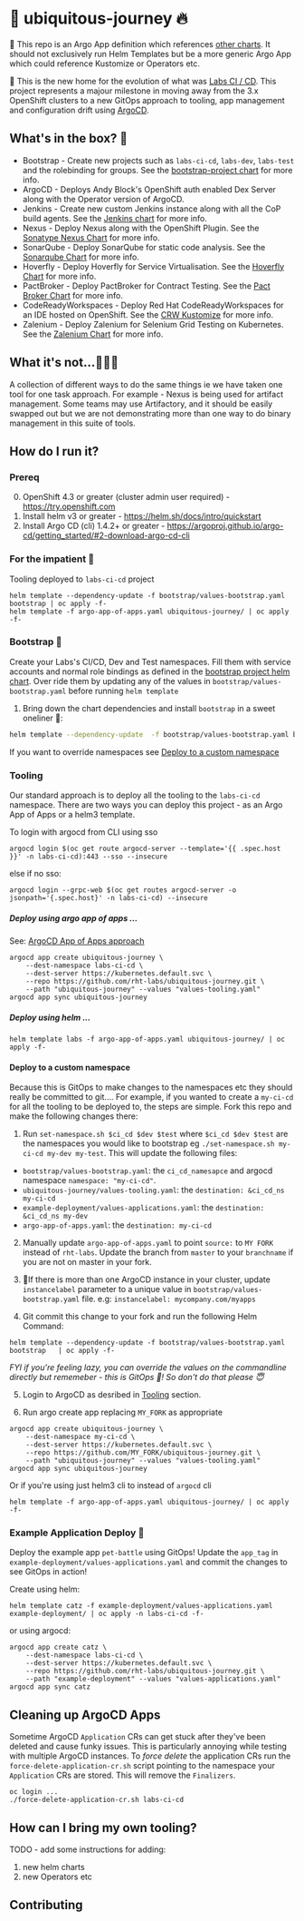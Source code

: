 # 🦄 ubiquitous-journey 🔥 

🧰 This repo is an Argo App definition which references [other charts](https://github.com/rht-labs/charts.git). It should not exclusively run Helm Templates but be a more generic Argo App which could reference Kustomize or Operators etc.

🎨 This is the new home for the evolution of what was [Labs CI / CD](https://github.com/rht-labs/labs-ci-cd.git). This project represents a majour milestone in moving away from the 3.x OpenShift clusters to a new GitOps approach to tooling, app management and configuration drift using [ArgoCD](https://argoproj.github.io/argo-cd/).

## What's in the box? 👨

- Bootstrap - Create new projects such as `labs-ci-cd`, `labs-dev`, `labs-test` and the rolebinding for groups. See the [bootstrap-project chart](https://github.com/rht-labs/helm-charts/tree/master/charts/bootstrap-project) for more info.
- ArgoCD - Deploys Andy Block's OpenShift auth enabled Dex Server along with the Operator version of ArgoCD.
- Jenkins - Create new custom Jenkins instance along with all the CoP build agents. See the [Jenkins chart](https://github.com/rht-labs/helm-charts/tree/master/charts/jenkins) for more info.
- Nexus - Deploy Nexus along with the OpenShift Plugin. See the [Sonatype Nexus Chart](https://github.com/Oteemo/charts/tree/master/charts/sonatype-nexus) for more info.
- SonarQube - Deploy SonarQube for static code analysis. See the [Sonarqube Chart](https://github.com/rht-labs/helm-charts/tree/master/charts/sonarqube) for more info.
- Hoverfly - Deploy Hoverfly for Service Virtualisation. See the [Hoverfly Chart](https://github.com/helm/charts/tree/master/incubator/hoverfly) for more info.
- PactBroker - Deploy PactBroker for Contract Testing. See the [Pact Broker Chart](https://github.com/rht-labs/helm-charts/tree/master/charts/pact-broker) for more info.
- CodeReadyWorkspaces - Deploy Red Hat CodeReadyWorkspaces for an IDE hosted on OpenShift. See the [CRW Kustomize](https://github.com/rht-labs/refactored-adventure) for more info.
- Zalenium - Deploy Zalenium for Selenium Grid Testing on Kubernetes. See the [Zalenium Chart](https://github.com/ckavili/zalenium) for more info.

## What it's not...🤷🏻‍♀️

A collection of different ways to do the same things ie we have taken one tool for one task approach.
For example - Nexus is being used for artifact management. Some teams may use Artifactory, and it should be easily swapped out but we are not demonstrating more than one way to do binary management in this suite of tools.

## How do I run it?

### Prereq 
0. OpenShift 4.3 or greater (cluster admin user required) - https://try.openshift.com
1. Install helm v3 or greater - https://helm.sh/docs/intro/quickstart
2. Install Argo CD (cli) 1.4.2+ or greater - https://argoproj.github.io/argo-cd/getting_started/#2-download-argo-cd-cli

### For the impatient 🤠

Tooling deployed to `labs-ci-cd` project
```
helm template --dependency-update -f bootstrap/values-bootstrap.yaml bootstrap | oc apply -f-
helm template -f argo-app-of-apps.yaml ubiquitous-journey/ | oc apply -f-
```

### Bootstrap 🍻
Create your Labs's CI/CD, Dev and Test namespaces. Fill them with service accounts and normal role bindings as defined in the [bootstrap project helm chart](https://github.com/rht-labs/charts/blob/master/charts/bootstrap-project/values.yaml). Over ride them by updating any of the values in `bootstrap/values-bootstrap.yaml` before running `helm template`

1. Bring down the chart dependencies and install `bootstrap` in a sweet oneliner 🍾:
```bash
helm template --dependency-update  -f bootstrap/values-bootstrap.yaml bootstrap | oc apply -f-
```

If you want to override namespaces see [Deploy to a custom namespace](#deploy-to-a-custom-namespace)

### Tooling
Our standard approach is to deploy all the tooling to the `labs-ci-cd` namespace. There are two ways you can deploy this project - as an Argo App of Apps or a helm3 template. 

To login with argocd from CLI using sso
```
argocd login $(oc get route argocd-server --template='{{ .spec.host }}' -n labs-ci-cd):443 --sso --insecure
```
else if no sso:
```
argocd login --grpc-web $(oc get routes argocd-server -o jsonpath='{.spec.host}' -n labs-ci-cd) --insecure
```

##### Deploy using argo app of apps ...
See: [ArgoCD App of Apps approach](https://argoproj.github.io/argo-cd/operator-manual/declarative-setup/#app-of-apps)

```
argocd app create ubiquitous-journey \
    --dest-namespace labs-ci-cd \
    --dest-server https://kubernetes.default.svc \
    --repo https://github.com/rht-labs/ubiquitous-journey.git \
    --path "ubiquitous-journey" --values "values-tooling.yaml"
argocd app sync ubiquitous-journey
```

##### Deploy using helm ...
```
helm template labs -f argo-app-of-apps.yaml ubiquitous-journey/ | oc apply -f-
```

#### Deploy to a custom namespace
Because this is GitOps to make changes to the namespaces etc they should really be committed to git.... For example, if you wanted to create a `my-ci-cd` for all the tooling to be deployed to, the steps are simple. Fork this repo and make the following changes there:

1. Run `set-namespace.sh $ci_cd $dev $test` where `$ci_cd $dev $test` are the namespaces you would like to bootstrap eg `./set-namespace.sh my-ci-cd my-dev my-test`. This will update the following files: 
* `bootstrap/values-bootstrap.yaml`: the `ci_cd_namesapce` and argocd namespace `namespace: "my-ci-cd"`.
* `ubiquitous-journey/values-tooling.yaml`: the `destination: &ci_cd_ns my-ci-cd`
* `example-deployment/values-applications.yaml`: the `destination: &ci_cd_ns my-dev`
* `argo-app-of-apps.yaml`: the `destination: my-ci-cd`

2. Manually update `argo-app-of-apps.yaml` to point `source:` to `MY FORK` instead of `rht-labs`. Update the branch from `master` to your `branchname` if you are not on master in your fork.

3. 🌈If there is more than one ArgoCD instance in your cluster, update `instancelabel` parameter to a unique value in `bootstrap/values-bootstrap.yaml` file.
e.g: `instancelabel: mycompany.com/myapps`

4. Git commit this change to your fork and run the following Helm Command:
```
helm template --dependency-update -f bootstrap/values-bootstrap.yaml bootstrap   | oc apply -f-
```
_FYI if you're feeling lazy, you can override the values on the commandline directly but rememeber - this is GitOps 🐙! So don't do that please 😇_

5. Login to ArgoCD as desribed in [Tooling](#Tooling) section.

6. Run argo create app replacing `MY_FORK` as appropriate
```
argocd app create ubiquitous-journey \
    --dest-namespace my-ci-cd \
    --dest-server https://kubernetes.default.svc \
    --repo https://github.com/MY_FORK/ubiquitous-journey.git \
    --path "ubiquitous-journey" --values "values-tooling.yaml"
argocd app sync ubiquitous-journey
```
Or if you're using just helm3 cli to instead of `argocd` cli
```
helm template -f argo-app-of-apps.yaml ubiquitous-journey/ | oc apply -f-
```

### Example Application Deploy 🌮
Deploy the example app `pet-battle` using GitOps!
Update the `app_tag` in `example-deployment/values-applications.yaml` and commit the changes to see GitOps in action!

Create using helm:
```
helm template catz -f example-deployment/values-applications.yaml example-deployment/ | oc apply -n labs-ci-cd -f-
```
or using argocd:
```
argocd app create catz \
    --dest-namespace labs-ci-cd \
    --dest-server https://kubernetes.default.svc \
    --repo https://github.com/rht-labs/ubiquitous-journey.git \
    --path "example-deployment" --values "values-applications.yaml"
argocd app sync catz
```

## Cleaning up ArgoCD Apps
Sometime ArgoCD `Application` CRs can get stuck after they've been deleted and cause funky issues.
This is particularly annoying while testing with multiple ArgoCD instances.
To *force delete* the application CRs run the `force-delete-application-cr.sh` script pointing to the namespace your `Application` CRs are stored. This will remove the `Finalizers`.
```
oc login ...
./force-delete-application-cr.sh labs-ci-cd
```

## How can I bring my own tooling?

TODO - add some instructions for adding:
1) new helm charts
2) new Operators etc

## Contributing
